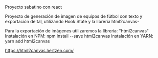 Proyecto sabatino con react


Proyecto de generación de imagen de equipos de fútbol con texto y exportación de tal, utilizando Hook State y la libreria html2canvas-

Para la exportación de imágenes utilizaremos la líbreria:
 "html2canvas"
Instalación en NPM:
npm install --save html2canvas
Instalación en YARN:
yarn add html2canvas

https://html2canvas.hertzen.com/